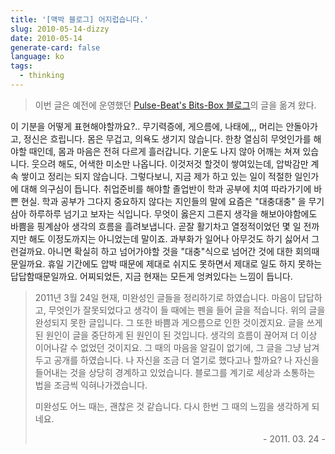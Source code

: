 ```yaml
---
title: '[맥박 블로그] 어지럽습니다.'
slug: 2010-05-14-dizzy
date: 2010-05-14
generate-card: false
language: ko
tags:
  - thinking
---
```


> 이번 글은 예전에 운영했던 [Pulse-Beat's Bits-Box 블로그](https://pulsebeat.tistory.com/)의 글을 옮겨 왔다.

이 기분을 어떻게 표현해야할까요?.. 무기력증에, 게으름에, 나태에,,, 머리는 안돌아가고, 정신은 흐립니다. 몸은 무겁고, 의욕도 생기지 않습니다. 한창 열심히 무엇인가를 해야할 때인데, 몸과 마음은 전혀 다르게 흘러갑니다. 기운도 나지 않아 어깨는 쳐져 있습니다. 웃으려 해도, 어색한 미소만 나옵니다. 이것저것 할것이 쌓여있는데, 압박감만 계속 쌓이고 정리는 되지 않습니다. 그렇다보니, 지금 제가 하고 있는 일이 적절한 일인가에 대해 의구심이 듭니다. 취업준비를 해야할 졸업반이 학과 공부에 치여 따라가기에 바쁜 현실. 학과 공부가 그다지 중요하지 않다는 지인들의 말에 요즘은 "대충대충" 을 무기삼아 하루하루 넘기고 보자는 식입니다. 무엇이 옳은지 그른지 생각을 해보아야함에도 바쁨을 핑계삼아 생각의 흐름을 흘려보냅니다. 곧잘 활기차고 열정적이었던 몇 일 전까지만 해도 이정도까지는 아니었는데 말이죠. 과부화가 일어나 아무것도 하기 싫어서 그런걸까요. 아니면 확실히 하고 넘어가야할 것을 "대충"식으로 넘어간 것에 대한 회의때문일까요. 휴일 기간에도 압박 때문에 제대로 쉬지도 못하면서 제대로 일도 하지 못하는 답답함때문일까요. 어찌되었든, 지금 현재는 모든게 엉켜있다는 느낌이 듭니다.

> 2011년 3월 24일 현재, 미완성인 글들을 정리하기로 하였습니다. 마음이 답답하고, 무엇인가 잘못되었다고 생각이 들 때에는 펜을 들어 글을 적습니다. 위의 글을 완성되지 못한 글입니다. 그 또한 바쁨과 게으름으로 인한 것이겠지요. 글을 쓰게 된 원인이 글을 중단하게 된 원인이 된 것입니다. 생각의 흐름이 끊어져 더 이상 이어나갈 수 없었던 것이지요. 그 때의 마음을 알길이 없기에, 그 글을 그냥 남겨두고 공개를 하였습니다. 나 자신을 조금 더 열기로 했다고나 할까요? 나 자신을 들어내는 것을 상당히 경계하고 있었습니다. 블로그를 계기로 세상과 소통하는 법을 조금씩 익혀나가겠습니다.
>
> 미완성도 어느 때는, 괜찮은 것 같습니다. 다시 한번 그 때의 느낌을 생각하게 되네요.
>
> <p style="text-align:right;">- 2011. 03. 24 -</p>
